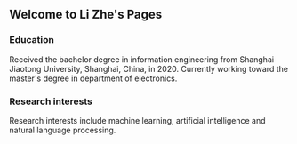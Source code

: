 ## Welcome to Li Zhe's Pages



### Education

Received the bachelor degree in information engineering from Shanghai Jiaotong University, Shanghai, China, in 2020. Currently working toward the master's degree in department of electronics. 





### Research interests

Research interests include machine learning, artificial intelligence and natural language processing.
